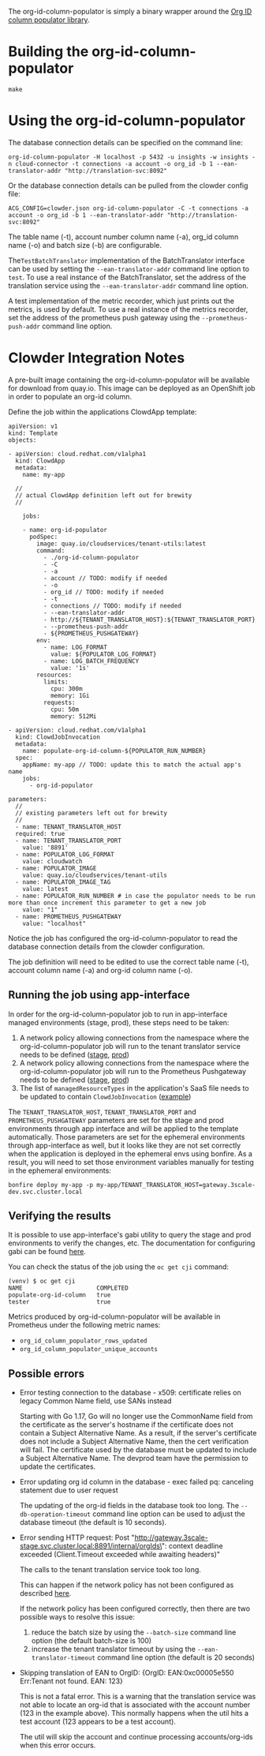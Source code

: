 The org-id-column-populator is simply a binary wrapper around the [Org ID column populator library](../../pkg/tenantconv/README.md).

# Building the org-id-column-populator

```
make
```

# Using the org-id-column-populator

The database connection details can be specified on the command line:

```
org-id-column-populator -H localhost -p 5432 -u insights -w insights -n cloud-connector -t connections -a account -o org_id -b 1 --ean-translator-addr "http://translation-svc:8092"
```

Or the database connection details can be pulled from the clowder config file:

```
ACG_CONFIG=clowder.json org-id-column-populator -C -t connections -a account -o org_id -b 1 --ean-translator-addr "http://translation-svc:8092"
```

The table name (-t), account number column name (-a), org_id column name (-o) and batch size (-b) are configurable.

The`TestBatchTranslator` implementation of the BatchTranslator interface can be used by setting the
`--ean-translator-addr` command line option to `test`.
To use a real instance of the BatchTranslator, set the address of the translation service
using the `--ean-translator-addr` command line option.

A test implementation of the metric recorder, which just prints out the metrics, is used by default.
To use a real instance of the metrics recorder, set the address of the prometheus push gateway using
the `--prometheus-push-addr` command line option.


# Clowder Integration Notes

A pre-built image containing the org-id-column-populator will be available for download
from quay.io.  This image can be deployed as an OpenShift job in order to populate an
org-id column.

Define the job within the applications ClowdApp template:

```
apiVersion: v1
kind: Template
objects:

- apiVersion: cloud.redhat.com/v1alpha1
  kind: ClowdApp
  metadata:
    name: my-app

  //
  // actual ClowdApp definition left out for brewity
  //

    jobs:

    - name: org-id-populator
      podSpec:
        image: quay.io/cloudservices/tenant-utils:latest
        command:
          - ./org-id-column-populator
          - -C
          - -a
          - account // TODO: modify if needed
          - -o
          - org_id // TODO: modify if needed
          - -t
          - connections // TODO: modify if needed
          - --ean-translator-addr
          - http://${TENANT_TRANSLATOR_HOST}:${TENANT_TRANSLATOR_PORT}
          - --prometheus-push-addr
          - ${PROMETHEUS_PUSHGATEWAY}
        env:
          - name: LOG_FORMAT
            value: ${POPULATOR_LOG_FORMAT}
          - name: LOG_BATCH_FREQUENCY
            value: '1s'
        resources:
          limits:
            cpu: 300m
            memory: 1Gi
          requests:
            cpu: 50m
            memory: 512Mi

- apiVersion: cloud.redhat.com/v1alpha1
  kind: ClowdJobInvocation
  metadata:
    name: populate-org-id-column-${POPULATOR_RUN_NUMBER}
  spec:
    appName: my-app // TODO: update this to match the actual app's name
    jobs:
      - org-id-populator

parameters:
  //
  // existing parameters left out for brewity
  //
  - name: TENANT_TRANSLATOR_HOST
  required: true
  - name: TENANT_TRANSLATOR_PORT
    value: '8891'
  - name: POPULATOR_LOG_FORMAT
    value: cloudwatch
  - name: POPULATOR_IMAGE
    value: quay.io/cloudservices/tenant-utils
  - name: POPULATOR_IMAGE_TAG
    value: latest
  - name: POPULATOR_RUN_NUMBER # in case the populator needs to be run more than once increment this parameter to get a new job
    value: "1"
  - name: PROMETHEUS_PUSHGATEWAY
    value: "localhost"

```

Notice the job has configured the org-id-column-populator to read the database connection
details from the clowder configuration.

The job definition will need to be edited to use the correct table name (-t),
account column name (-a) and org-id column name (-o).

## Running the job using app-interface

In order for the org-id-column-populator job to run in app-interface managed environments (stage, prod), these steps need to be taken:

1. A network policy allowing connections from the namespace where the org-id-column-populator job will run to the tenant translator service needs to be defined ([stage](https://gitlab.cee.redhat.com/service/app-interface/-/blob/master/data/services/insights/gateway/namespaces/stage-3scale-stage.yml#L25), [prod](https://gitlab.cee.redhat.com/service/app-interface/-/blob/master/data/services/insights/gateway/namespaces/3scale-prod.yml#L19))
1. A network policy allowing connections from the namespace where the org-id-column-populator job will run to the Prometheus Pushgateway needs to be defined ([stage](https://gitlab.cee.redhat.com/service/app-interface/-/blob/master/data/services/insights/prometheus/insights-push-stage.yml#L19), [prod](https://gitlab.cee.redhat.com/service/app-interface/-/blob/master/data/services/insights/prometheus/insights-push-prod.yml#L19))
1. The list of `managedResourceTypes` in the application's SaaS file needs to be updated to contain `ClowdJobInvocation` ([example](https://gitlab.cee.redhat.com/service/app-interface/-/blob/1f2b7038d32124dc150ed348d509db862305552f/data/services/insights/playbook-dispatcher/deploy.yml#L32))

The `TENANT_TRANSLATOR_HOST`, `TENANT_TRANSLATOR_PORT` and `PROMETHEUS_PUSHGATEWAY` parameters
are set for the stage and prod environments through app interface and will be applied to the template automatically.
Those parameters are set for the ephemeral environments through app-interface as well, but it looks
like they are not set correctly when the application is deployed in the ephemeral envs using bonfire.
As a result, you will need to set those environment variables manually for testing
in the ephemeral environments:

```
bonfire deploy my-app -p my-app/TENANT_TRANSLATOR_HOST=gateway.3scale-dev.svc.cluster.local
```

## Verifying the results

It is possible to use app-interface's gabi utility to query the stage and prod environments
to verify the changes, etc.  The documentation for configuring gabi can be found [here](https://gitlab.cee.redhat.com/service/app-interface/-/blob/master/docs/app-sre/sop/gabi-instances-request.md).

You can check the status of the job using the `oc get cji` command:

```
(venv) $ oc get cji
NAME                     COMPLETED
populate-org-id-column   true
tester                   true
```

Metrics produced by org-id-column-populator will be available in Prometheus under the following metric names:

- `org_id_column_populator_rows_updated`
- `org_id_column_populator_unique_accounts`


## Possible errors

* Error testing connection to the database - x509: certificate relies on legacy Common Name field, use SANs instead

  Starting with Go 1.17, Go will no longer use the CommonName field from the certificate as the server's
  hostname if the certificate does not contain a Subject Alternative Name.  As a result, if the server's
  certificate does not include a Subject Alternative Name, then the cert verification will fail.
  The certificate used by the database must be updated to include a Subject Alternative Name.
  The devprod team have the permission to update the certificates.

* Error updating org id column in the database - exec failed pq: canceling statement due to user request

  The updating of the org-id fields in the database took too long.  The `--db-operation-timeout` command line
  option can be used to adjust the database timeout (the default is 10 seconds).

* Error sending HTTP request: Post \"http://gateway.3scale-stage.svc.cluster.local:8891/internal/orgIds\": context deadline exceeded (Client.Timeout exceeded while awaiting headers)"

  The calls to the tenant translation service took too long.

  This can happen if the network policy has not been configured as described [here](#running-the-job-using-app-interface).

  If the network policy has been configured correctly, then there are two possible ways to resolve this issue:

  1.  reduce the batch size by using the `--batch-size` command line option (the default batch-size is 100)
  1.  increase the tenant translator timeout by using the `--ean-translator-timeout` command line option (the default is 20 seconds)

* Skipping translation of EAN to OrgID: {OrgID: EAN:0xc00005e550 Err:Tenant not found. EAN: 123}

  This is not a fatal error.  This is a warning that the translation service was not able to locate an org-id
  that is associated with the account number (123 in the example above).  This normally happens when
  the util hits a test account (123 appears to be a test account).
  
  The util will skip the account and continue processing accounts/org-ids when this error occurs.
